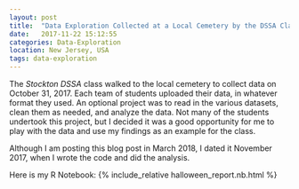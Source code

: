 ```yaml
---
layout: post
title:  "Data Exploration Collected at a Local Cemetery by the DSSA Class "
date:   2017-11-22 15:12:55
categories: Data-Exploration
location: New Jersey, USA
tags: data-exploration
---
```


The *Stockton DSSA* class walked to the local cemetery to collect data on October 31, 2017. Each team of students uploaded their data, in whatever format they used. An optional project was to read in the various datasets, clean them as needed, and analyze the data. Not many of the students undertook this project, but I decided it was a good opportunity for me to play with the data and use my findings as an example for the class. 

Although I am posting this blog post in March 2018, I dated it November 2017, when I wrote the code and did the analysis.

Here is my R Notebook:
{% include_relative halloween_report.nb.html %}
